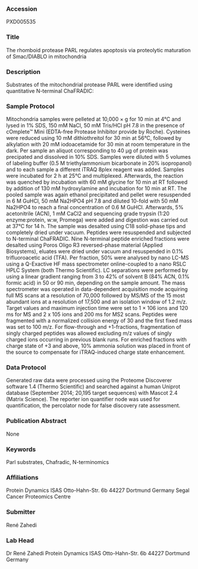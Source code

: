 ### Accession
PXD005535

### Title
The rhomboid protease PARL regulates apoptosis via proteolytic maturation of Smac/DIABLO in mitochondria

### Description
Substrates of the mitochondrial protease PARL were identified using quantitative N-terminal ChaFRADIC:

### Sample Protocol
Mitochondria samples were pelleted at 10,000 × g for 10 min at 4°C and lysed in 1% SDS, 150 mM NaCl, 50 mM Tris/HCl pH 7.8 in the presence of cOmplete™ Mini (EDTA-free Protease Inhibitor provide by Roche). Cysteines were reduced using 10 mM dithiothreitol for 30 min at 56°C, followed by alkylation with 20 mM iodoacetamide for 30 min at room temperature in the dark. Per sample an aliquot corresponding to 40 µg of protein was precipated and dissolved in 10% SDS. Samples were diluted with 5 volumes of labeling buffer (0.5 M triethylammonium bicarbonate in 20% isopropanol) and to each sample a different iTRAQ 8plex reagent was added. Samples were incubated for 2 h at 25°C and multiplexed. Afterwards, the reaction was quenched by incubation with 60 mM glycine for 10 min at RT followed by addition of 130 mM hydroxylamine and incubation for 10 min at RT. The pooled sample was again ethanol precipitated and pellet were resuspended in 6 M GuHCl, 50 mM Na2HPO4 pH 7.8 and diluted 10-fold with 50 mM Na2HPO4 to reach a final concentration of 0.6 M GuHCl. Afterwards, 5% acetonitrile (ACN), 1 mM CaCl2 and sequencing grade trypsin (1:20 enzyme:protein, w:w, Promega) were added and digestion was carried out at 37°C for 14 h. The sample was desalted using C18 solid-phase tips and completely dried under vacuum. Peptides were resuspended and subjected to N-terminal ChaFRADIC. Nine N-terminal peptide enriched fractions were desalted using Poros Oligo R3 reversed-phase material (Applied Biosystems), eluates were dried under vacuum and resuspended in 0.1% trifluoroacetic acid (TFA). Per fraction, 50% were analysed by nano LC-MS using a Q-Exactive HF mass spectrometer online-coupled to a nano RSLC HPLC System (both Thermo Scientific). LC separations were performed by using a linear gradient ranging from 3 to 42% of solvent B (84% ACN, 0.1% formic acid) in 50 or 90 min, depending on the sample amount. The mass spectrometer was operated in data-dependent acquisition mode acquiring full MS scans at a resolution of 70,000 followed by MS/MS of the 15 most abundant ions at a resolution of 17,500 and an isolation window of 1.2 m/z. Target values and maximum injection time were set to 1 × 106 ions and 120 ms for MS and 2 x 105 ions and 200 ms for MS2 scans. Peptides were fragmented with a normalized collision energy of 30 and the first fixed mass was set to 100 m/z. For flow-through and +1-fractions, fragmentation of singly charged peptides was allowed excluding m/z values of singly charged ions occurring in previous blank runs. For enriched fractions with charge state of +3 and above, 10% ammonia solution was placed in front of the source to compensate for iTRAQ-induced charge state enhancement.

### Data Protocol
Generated raw data were processed using the Proteome Discoverer software 1.4 (Thermo Scientific) and searched against a human Uniprot database (September 2014; 20,195 target sequences) with Mascot 2.4 (Matrix Science). The reporter ion quantifier node was used for quantification, the percolator node for false discovery rate assessment.

### Publication Abstract
None

### Keywords
Parl substrates, Chafradic, N-terminomics

### Affiliations
Protein Dynamics ISAS Otto-Hahn-Str. 6b 44227 Dortmund Germany
Segal Cancer Proteomics Centre

### Submitter
René Zahedi

### Lab Head
Dr René Zahedi
Protein Dynamics ISAS Otto-Hahn-Str. 6b 44227 Dortmund Germany


